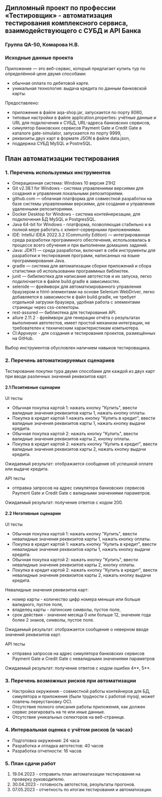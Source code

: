 ## Дипломный проект по профессии «Тестировщик» - автоматизация тестирования комплексного сервиса, взаимодействующего с СУБД и API Банка
### Группа QA-50, Комарова Н.В.
### Исходные данные проекта
Приложение — это веб-сервис, который предлагает купить тур по определённой цене двумя способами:
- обычная оплата по дебетовой карте.
- уникальная технология: выдача кредита по данным банковской карты.

Предоставлено:
* приложение в файле aqa-shop.jar, запускается по порту 8080,
* типовые настройки в файле application.properties: учётные данные и URL для подключения к СУБД, URL-адреса банковских сервисов,
* симулятор банковских сервисов Payment Gate и Credit Gate в каталоге gate-simulator, запускается по порту 9999,
* реквизиты двух карт в формате JSON в файле data.json,
* поддержка СУБД MySQL и PostreSQL.
## План автоматизации тестирования
### 1. Перечень используемых инструментов

* Операционная система: Windows 10 версия 21H2
* Git v2.38.1 for Windows - система управлениями версиями для создания и управления локальными репозиториями.
* github.com — облачная платформа для совместной разработки на базе системы управлениями версиями, для создания и управления удаленными репозиториями.
* Docker Desktop for Windows - система контейнерезации, для подключения БД MySQL и PostgresSQL.
* Java 64-bit for Windows - платформа, позволяющая стабильно и в полной мере работать с клиент-серверными приложениями.
* IDE: IntelliJ IDEA 2022.3.2 (Community Edition) — интегрированная среда разработки программного обеспечения, использовалась в процессе всего обучения и при выполнении домашних заданий.
* Java: JDK11 — среда разработки, включает в себя инструменты для разработки и тестирования программ, написанных на языке программирования Java.
* gradle — система для автоматизации сборки приложений и сбора статистики об использовании программных библиотек.
* junit — бибилиотека для написания автотестов и их запуска, легко подключается в файле build.gradle в зависимостях.
* selenide — фреймворк для автоматизированного управления браузером и html-элементами на основе Selenium WebDriver, легко добавляется в зависимости в файл build.gradle, не требует отдельной загрузки браузера, удобная работа с элементами страницы через css-селекторы.
* rest-assured — библиотека для тестирования API.
* allure 2.11.2 - фреймворк для генерации отчёта о результатах выполнения автотестов, имеет простой механизм интеграции, не требователен к техническим характеристикам компьютера.
* CI:Appveyor - для создания и тестирования проектов, размещённых на GitHub.

Выбор инструментов обусловлен наличием навыков тестироващика.

### 2. Перечень автоматизируемых сценариев

Тестирование покупки тура двумя способами для каждой из двух карт при вводе различных значений реквизитов карт.

#### 2.1 Позитивные сценарии

UI тесты
  - Обычная покупка картой 1: нажать кнопку "Купить", ввести валидные значения реквизитов карты 1, нажать кнопку оплаты.
  - Покупка в кредит картой 1 нажать кнопку "Купить в кредит", ввести валидные значения реквизитов карты 1, нажать кнопку выдачи кредита.
  - Обычная покупка картой 2: нажать кнопку "Купить", ввести валидные значения реквизитов карты 2, кнопку оплаты.
  - Покупка в кредит картой 2: нажать кнопку "Купить в кредит", ввести валидные значения реквизитов карты 2, нажать кнопку выдачи кредита.

  Ожидаемый результат: отображается сообщение об успешной оплате или выдаче кредита.

API тесты
  - отправка запросов на адрес симулятора банковских сервисов Payment Gate и Credit Gate с валидными значениями параметров.
  
  Ожидаемый результат: получение ответов с кодом 200.

#### 2.2 Негативные сценарии

UI тесты
  - Обычная покупка картой 1: нажать кнопку "Купить", ввести невалидные значения реквизитов карты 1, нажать кнопку оплаты.
  - Покупка в кредит картой 1: нажать кнопку "Купить в кредит", ввести невалидные значения реквизитов карты 1, нажать кнопку выдачи кредита.
  - Обычная покупка картой 2: нажать кнопку "Купить", ввести невалидные значения реквизитов карты 2, кнопку оплаты.
  - Покупка в кредит картой 2: нажать кнопку "Купить в кредит", ввести невалидные значения реквизитов карты 2, нажать кнопку выдачи кредита.

  Невалидные значения реквизитов карт:
  * номер карты - количество цифр номера меньше или больше валидного, пустое поле,
  * владелец карты - латинские символы, пустое поле,
  * срок действия - значение месяца 0 или больше 12, значение года более 2 знаков, символы, пустое поле.  

  Ожидаемый результат: отображается сообщение о неверном вводе значений реквизитов карт.

API тесты
  - отправка запросов на адрес симулятора банковских сервисов Payment Gate и Credit Gate с невалидными значениями параметров
    
  Ожидаемый результат: получение ответов с кодом ошибки 4**, 5**.

### 3. Перечень возможных рисков при автоматизации

* Настройка окружения - совместной работы контейнеров для БД, симулятора и приложения (были трудности с работой mysql, может повлечь переустановку ОС).
* Отсутствие полного описания работы приложения, как должен сервис реагировать на те или иные данные.
* Отсутствие уникальных селекторов на веб-странице.

### 4. Интервальная оценка с учётом рисков (в часах)
* Подготовка окружения: 24 часа
* Разработка и отладка автотестов: 40 часов
* Разработка отчетности: 16 часов

### 5. План сдачи работ
1. 19.04.2023 - отправить план автоматизации тестирования на проверку руководителю.
2. 30.04.2023 - готовность автотестов, результаты прогонов.
3. 07.05.2023 - отчетность по итогам тестирования и автоматизации.